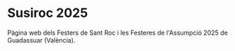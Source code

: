 # Susiroc 2025

Pàgina web dels Festers de Sant  Roc i les Festeres de l'Assumpció 2025 de Guadassuar (València).

